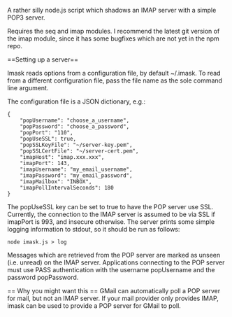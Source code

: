 A rather silly node.js script which shadows an IMAP server with a simple POP3 server.

Requires the seq and imap modules. I recommend the latest git version
of the imap module, since it has some bugfixes which are not yet in
the npm repo.

==Setting up a server==

Imask reads options from a configuration file, by default ~/.imask. To
read from a different configuration file, pass the file name as the
sole command line argument.

The configuration file is a JSON dictionary, e.g.:

    {
        "popUsername": "choose_a_username",
        "popPassword": "choose_a_password",
        "popPort": "110",
        "popUseSSL": true,
        "popSSLKeyFile": "~/server-key.pem",
        "popSSLCertFile": "~/server-cert.pem",
        "imapHost": "imap.xxx.xxx",
        "imapPort": 143,
        "imapUsername": "my_email_username",
        "imapPassword": "my_email_password",
        "imapMailbox": "INBOX",
        "imapPollIntervalSeconds": 180
    }

The popUseSSL key can be set to true to have the POP server use
SSL. Currently, the connection to the IMAP server is assumed to be via
SSL if imapPort is 993, and insecure otherwise. The server prints some
simple logging information to stdout, so it should be run as follows:

    node imask.js > log

Messages which are retrieved from the POP server are marked as unseen
(i.e. unread) on the IMAP server. Applications connecting to the POP
server must use PASS authentication with the username popUsername and
the password popPassword.

== Why you might want this ==
GMail can automatically poll a POP server for mail, but not an IMAP
server. If your mail provider only provides IMAP, imask can be used to
provide a POP server for GMail to poll.